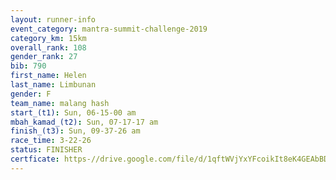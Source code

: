 ```yaml
---
layout: runner-info 
event_category: mantra-summit-challenge-2019 
category_km: 15km 
overall_rank: 108
gender_rank: 27
bib: 790
first_name: Helen
last_name: Limbunan
gender: F
team_name: malang hash
start_(t1): Sun, 06-15-00 am
mbah_kamad_(t2): Sun, 07-17-17 am
finish_(t3): Sun, 09-37-26 am
race_time: 3-22-26
status: FINISHER
certficate: https-//drive.google.com/file/d/1qftWVjYxYFcoikIt8eK4GEAbBDATe_8Q/view?usp=sharing
---
```

